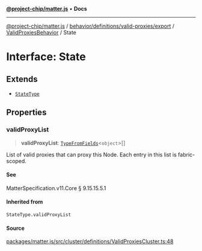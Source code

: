 [**@project-chip/matter.js**](../../../../../../../README.md) • **Docs**

***

[@project-chip/matter.js](../../../../../../../modules.md) / [behavior/definitions/valid-proxies/export](../../../README.md) / [ValidProxiesBehavior](../README.md) / State

# Interface: State

## Extends

- [`StateType`](../../../-internal-/README.md#statetype)

## Properties

### validProxyList

> **validProxyList**: [`TypeFromFields`](../../../../../../../tlv/export/README.md#typefromfieldsf)\<`object`\>[]

List of valid proxies that can proxy this Node. Each entry in this list is fabric-scoped.

#### See

MatterSpecification.v11.Core § 9.15.15.5.1

#### Inherited from

`StateType.validProxyList`

#### Source

[packages/matter.js/src/cluster/definitions/ValidProxiesCluster.ts:48](https://github.com/project-chip/matter.js/blob/7a8cbb56b87d4ccf34bec5a9a95ab40a1711324f/packages/matter.js/src/cluster/definitions/ValidProxiesCluster.ts#L48)

